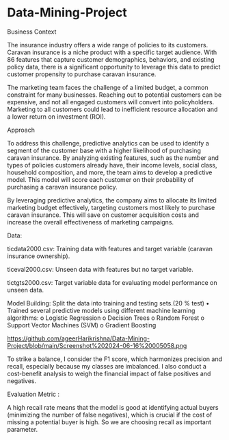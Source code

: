 # Data-Mining-Project
Business Context

The insurance industry offers a wide range of policies to its customers. Caravan insurance is a niche product with a specific target audience. With 86 features that capture customer demographics, behaviors, and existing policy data, there is a significant opportunity to leverage this data to predict customer propensity to purchase caravan insurance.

The marketing team faces the challenge of a limited budget, a common constraint for many businesses. Reaching out to potential customers can be expensive, and not all engaged customers will convert into policyholders. Marketing to all customers could lead to inefficient resource allocation and a lower return on investment (ROI).

Approach

To address this challenge, predictive analytics can be used to identify a segment of the customer base with a higher likelihood of purchasing caravan insurance. By analyzing existing features, such as the number and types of policies customers already have, their income levels, social class, household composition, and more, the team aims to develop a predictive model. This model will score each customer on their probability of purchasing a caravan insurance policy.

By leveraging predictive analytics, the company aims to allocate its limited marketing budget effectively, targeting customers most likely to purchase caravan insurance. This will save on customer acquisition costs and increase the overall effectiveness of marketing campaigns.

Data:

ticdata2000.csv: Training data with features and target variable (caravan insurance ownership).

ticeval2000.csv: Unseen data with features but no target variable.

tictgts2000.csv: Target variable data for evaluating model performance on unseen data.


Model Building:
Split the data into training and testing sets.(20 % test)
•	Trained several predictive models using different machine learning algorithms:
o	Logistic Regression
o	Decision Trees
o	Random Forest
o	Support Vector Machines (SVM)
o	Gradient Boosting


https://github.com/ageerHarikrishna/Data-Mining-Project/blob/main/Screenshot%202024-06-16%20005058.png

To strike a balance, I consider the F1 score, which harmonizes precision and recall, especially because my classes are imbalanced. I also conduct a cost-benefit analysis to weigh the financial impact of false positives and negatives.



Evaluation Metric :

A high recall rate means that the model is good at identifying actual buyers (minimizing the number of false negatives), which is crucial if the cost of missing a potential buyer is high. So we are choosing recall as important parameter.
